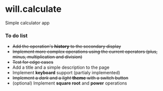 # will.calculate
Simple calculator app

<h3>To do list</h3>
<ul>
<li><strike>Add the operation's <b>history</b> to the secondary display</strike></li>
<li><strike>Implement more complex operations using the current operators (plus, minus, multiplication and division)</strike></li>
<li><strike>Test for edge cases</strike></li>
<li>Add a title and a simple description to the page</li>
<li>Implement <b>keyboard</b> support (partialy implemented)</li>
<li><strike>Implement a <i>dark</i> and a <i>light</i> <b>theme</b> with a switch button</strike></li>
<li>(optional) Implement <b>square root</b> and <b>power</b> operations</li>

</ul>
